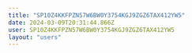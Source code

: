 ```yaml
---
title: "SP10Z4KKFPZN57W6BW0Y3754KGJ9ZGZ6TAX412YW5"
date: 2024-03-09T20:31:44.866Z
user: SP10Z4KKFPZN57W6BW0Y3754KGJ9ZGZ6TAX412YW5
layout: "users"
---
```

    